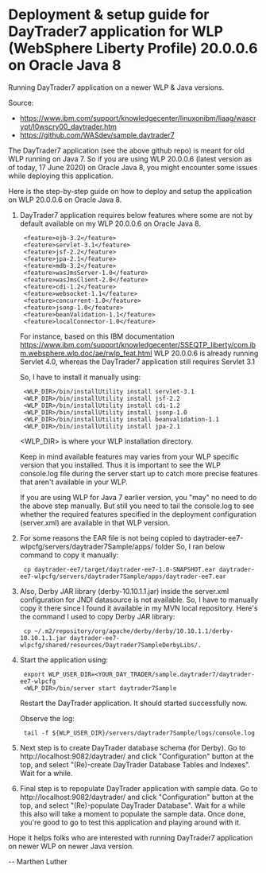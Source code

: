 # Deployment &amp; setup guide for DayTrader7 application for WLP (WebSphere Liberty Profile) 20.0.0.6 on Oracle Java 8

Running DayTrader7 application on a newer WLP & Java versions.

Source:
- https://www.ibm.com/support/knowledgecenter/linuxonibm/liaag/wascrypt/l0wscry00_daytrader.htm
- https://github.com/WASdev/sample.daytrader7

The DayTrader7 application (see the above github repo) is meant for old WLP running on Java 7. 
So if you are using WLP 20.0.0.6 (latest version as of today, 17 June 2020) on Oracle Java 8, you might encounter some issues while deploying this application.

Here is the step-by-step guide on how to deploy and setup the application on WLP 20.0.0.6 on Oracle Java 8.

1) DayTrader7 application requires below features where some are not by default available on my WLP 20.0.0.6 on Oracle Java 8.

        <feature>ejb-3.2</feature>
        <feature>servlet-3.1</feature>
        <feature>jsf-2.2</feature>
        <feature>jpa-2.1</feature>
        <feature>mdb-3.2</feature>
        <feature>wasJmsServer-1.0</feature>
        <feature>wasJmsClient-2.0</feature>
        <feature>cdi-1.2</feature>
        <feature>websocket-1.1</feature>
        <feature>concurrent-1.0</feature>
        <feature>jsonp-1.0</feature>
        <feature>beanValidation-1.1</feature>
        <feature>localConnector-1.0</feature>

   For instance, based on this IBM documentation https://www.ibm.com/support/knowledgecenter/SSEQTP_liberty/com.ibm.websphere.wlp.doc/ae/rwlp_feat.html
   WLP 20.0.0.6 is already running Servlet 4.0, whereas the DayTrader7 application still requires Servlet 3.1

   So, I have to install it manually using:
   
        <WLP_DIR>/bin/installUtility install servlet-3.1
        <WLP_DIR>/bin/installUtility install jsf-2.2
        <WLP_DIR>/bin/installUtility install cdi-1.2
        <WLP_DIR>/bin/installUtility install jsonp-1.0
        <WLP_DIR>/bin/installUtility install beanvalidation-1.1
        <WLP_DIR>/bin/installUtility install jpa-2.1

   <WLP_DIR> is where your WLP installation directory.
   
   Keep in mind available features may varies from your WLP specific version that you installed.
   Thus it is important to see the WLP console.log file during the server start up to catch more precise features that aren't available in your WLP.

   If you are using WLP for Java 7 earlier version, you "may" no need to do the above step manually.
   But still you need to tail the console.log to see whether the required features specified in the deployment configuration (server.xml) are available in that WLP version.


2) For some reasons the EAR file is not being copied to daytrader-ee7-wlpcfg/servers/daytrader7Sample/apps/ folder
   So, I ran below command to copy it manually:
   
        cp daytrader-ee7/target/daytrader-ee7-1.0-SNAPSHOT.ear daytrader-ee7-wlpcfg/servers/daytrader7Sample/apps/daytrader-ee7.ear


3) Also, Derby JAR library (derby-10.10.1.1.jar) inside the server.xml configuration for JNDI datasource is not available.
   So, I have to manually copy it there since I found it available in my MVN local repository.
   Here's the command I used to copy Derby JAR library:
   
        cp ~/.m2/repository/org/apache/derby/derby/10.10.1.1/derby-10.10.1.1.jar daytrader-ee7-wlpcfg/shared/resources/Daytrader7SampleDerbyLibs/.


4) Start the application using:

        export WLP_USER_DIR=<YOUR_DAY_TRADER/sample.daytrader7/daytrader-ee7-wlpcfg
        <WLP_DIR>/bin/server start daytrader7Sample

   Restart the DayTrader application. It should started successfully now.

   Observe the log:
   
        tail -f ${WLP_USER_DIR}/servers/daytrader7Sample/logs/console.log


5) Next step is to create DayTrader database schema (for Derby). Go to http://localhost:9082/daytrader/ and click "Configuration" button at the top, and select "(Re)-create  DayTrader Database Tables and Indexes".
   Wait for a while.


6) Final step is to repopulate DayTrader application with sample data. Go to http://localhost:9082/daytrader/ and click "Configuration" button at the top, and select "(Re)-populate  DayTrader Database".
   Wait for a while this also will take a moment to populate the sample data.
   Once done, you're good to go to test this application and playing around with it.


Hope it helps folks who are interested with running DayTrader7 application on newer WLP on newer Java version.

-- Marthen Luther

